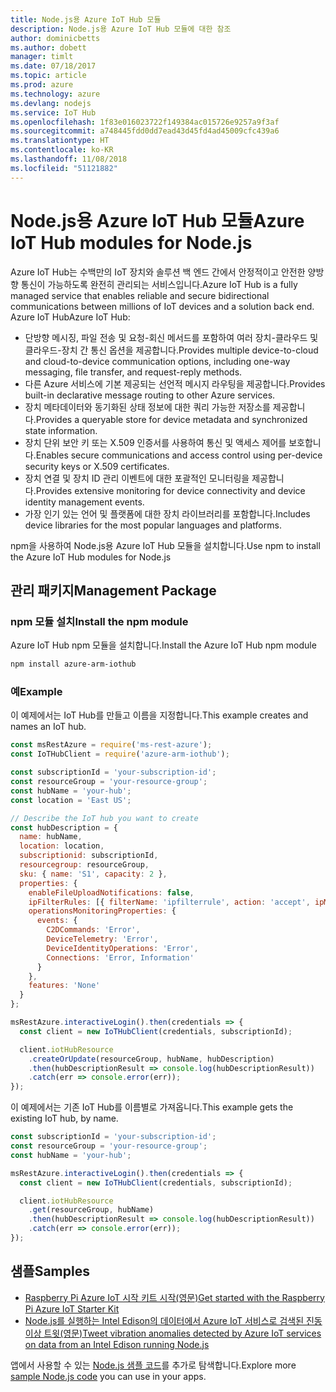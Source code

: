 ```yaml
---
title: Node.js용 Azure IoT Hub 모듈
description: Node.js용 Azure IoT Hub 모듈에 대한 참조
author: dominicbetts
ms.author: dobett
manager: timlt
ms.date: 07/18/2017
ms.topic: article
ms.prod: azure
ms.technology: azure
ms.devlang: nodejs
ms.service: IoT Hub
ms.openlocfilehash: 1f83e016023722f149384ac015726e9257a9f3af
ms.sourcegitcommit: a748445fdd0dd7ead43d45fd4ad45009cfc439a6
ms.translationtype: HT
ms.contentlocale: ko-KR
ms.lasthandoff: 11/08/2018
ms.locfileid: "51121882"
---
```

# <a name="azure-iot-hub-modules-for-nodejs"></a><span data-ttu-id="0363d-103">Node.js용 Azure IoT Hub 모듈</span><span class="sxs-lookup"><span data-stu-id="0363d-103">Azure IoT Hub modules for Node.js</span></span>

<span data-ttu-id="0363d-104">Azure IoT Hub는 수백만의 IoT 장치와 솔루션 백 엔드 간에서 안정적이고 안전한 양방향 통신이 가능하도록 완전히 관리되는 서비스입니다.</span><span class="sxs-lookup"><span data-stu-id="0363d-104">Azure IoT Hub is a fully managed service that enables reliable and secure bidirectional communications between millions of IoT devices and a solution back end.</span></span> <span data-ttu-id="0363d-105">Azure IoT Hub</span><span class="sxs-lookup"><span data-stu-id="0363d-105">Azure IoT Hub:</span></span>
- <span data-ttu-id="0363d-106">단방향 메시징, 파일 전송 및 요청-회신 메서드를 포함하여 여러 장치-클라우드 및 클라우드-장치 간 통신 옵션을 제공합니다.</span><span class="sxs-lookup"><span data-stu-id="0363d-106">Provides multiple device-to-cloud and cloud-to-device communication options, including one-way messaging, file transfer, and request-reply methods.</span></span>
- <span data-ttu-id="0363d-107">다른 Azure 서비스에 기본 제공되는 선언적 메시지 라우팅을 제공합니다.</span><span class="sxs-lookup"><span data-stu-id="0363d-107">Provides built-in declarative message routing to other Azure services.</span></span>
- <span data-ttu-id="0363d-108">장치 메타데이터와 동기화된 상태 정보에 대한 쿼리 가능한 저장소를 제공합니다.</span><span class="sxs-lookup"><span data-stu-id="0363d-108">Provides a queryable store for device metadata and synchronized state information.</span></span>
- <span data-ttu-id="0363d-109">장치 단위 보안 키 또는 X.509 인증서를 사용하여 통신 및 액세스 제어를 보호합니다.</span><span class="sxs-lookup"><span data-stu-id="0363d-109">Enables secure communications and access control using per-device security keys or X.509 certificates.</span></span>
- <span data-ttu-id="0363d-110">장치 연결 및 장치 ID 관리 이벤트에 대한 포괄적인 모니터링을 제공합니다.</span><span class="sxs-lookup"><span data-stu-id="0363d-110">Provides extensive monitoring for device connectivity and device identity management events.</span></span>
- <span data-ttu-id="0363d-111">가장 인기 있는 언어 및 플랫폼에 대한 장치 라이브러리를 포함합니다.</span><span class="sxs-lookup"><span data-stu-id="0363d-111">Includes device libraries for the most popular languages and platforms.</span></span>

<span data-ttu-id="0363d-112">npm을 사용하여 Node.js용 Azure IoT Hub 모듈을 설치합니다.</span><span class="sxs-lookup"><span data-stu-id="0363d-112">Use npm to install the Azure IoT Hub modules for Node.js</span></span>

## <a name="management-package"></a><span data-ttu-id="0363d-113">관리 패키지</span><span class="sxs-lookup"><span data-stu-id="0363d-113">Management Package</span></span>

### <a name="install-the-npm-module"></a><span data-ttu-id="0363d-114">npm 모듈 설치</span><span class="sxs-lookup"><span data-stu-id="0363d-114">Install the npm module</span></span>

<span data-ttu-id="0363d-115">Azure IoT Hub npm 모듈을 설치합니다.</span><span class="sxs-lookup"><span data-stu-id="0363d-115">Install the Azure IoT Hub npm module</span></span>

```bash
npm install azure-arm-iothub
```

### <a name="example"></a><span data-ttu-id="0363d-116">예</span><span class="sxs-lookup"><span data-stu-id="0363d-116">Example</span></span>

<span data-ttu-id="0363d-117">이 예제에서는 IoT Hub를 만들고 이름을 지정합니다.</span><span class="sxs-lookup"><span data-stu-id="0363d-117">This example creates and names an IoT hub.</span></span>

```javascript
const msRestAzure = require('ms-rest-azure');
const IoTHubClient = require('azure-arm-iothub');

const subscriptionId = 'your-subscription-id';
const resourceGroup = 'your-resource-group';
const hubName = 'your-hub';
const location = 'East US';

// Describe the IoT hub you want to create
const hubDescription = {
  name: hubName,
  location: location,
  subscriptionid: subscriptionId,
  resourcegroup: resourceGroup,
  sku: { name: 'S1', capacity: 2 },
  properties: {
    enableFileUploadNotifications: false,
    ipFilterRules: [{ filterName: 'ipfilterrule', action: 'accept', ipMask: '0.0.0.0/0' }],
    operationsMonitoringProperties: {
      events: {
        C2DCommands: 'Error',
        DeviceTelemetry: 'Error',
        DeviceIdentityOperations: 'Error',
        Connections: 'Error, Information'
      }
    },
    features: 'None'
  }
};

msRestAzure.interactiveLogin().then(credentials => {
  const client = new IoTHubClient(credentials, subscriptionId);

  client.iotHubResource
    .createOrUpdate(resourceGroup, hubName, hubDescription)
    .then(hubDescriptionResult => console.log(hubDescriptionResult))
    .catch(err => console.error(err));
});
```

<span data-ttu-id="0363d-118">이 예제에서는 기존 IoT Hub를 이름별로 가져옵니다.</span><span class="sxs-lookup"><span data-stu-id="0363d-118">This example gets the existing IoT hub, by name.</span></span>

```javascript
const subscriptionId = 'your-subscription-id';
const resourceGroup = 'your-resource-group';
const hubName = 'your-hub';

msRestAzure.interactiveLogin().then(credentials => {
  const client = new IoTHubClient(credentials, subscriptionId);

  client.iotHubResource
    .get(resourceGroup, hubName)
    .then(hubDescriptionResult => console.log(hubDescriptionResult))
    .catch(err => console.error(err));
});
```

## <a name="samples"></a><span data-ttu-id="0363d-119">샘플</span><span class="sxs-lookup"><span data-stu-id="0363d-119">Samples</span></span>

- [<span data-ttu-id="0363d-120">Raspberry Pi Azure IoT 시작 키트 시작(영문)</span><span class="sxs-lookup"><span data-stu-id="0363d-120">Get started with the Raspberry Pi Azure IoT Starter Kit</span></span>](https://azure.microsoft.com/resources/samples/iot-remote-monitoring-node-raspberrypi-getstartedkit/)
- [<span data-ttu-id="0363d-121">Node.js를 실행하는 Intel Edison의 데이터에서 Azure IoT 서비스로 검색된 진동 이상 트윗(영문)</span><span class="sxs-lookup"><span data-stu-id="0363d-121">Tweet vibration anomalies detected by Azure IoT services on data from an Intel Edison running Node.js</span></span>](https://azure.microsoft.com/resources/samples/iot-hub-nodejs-intel-edison-vibration-anomaly-detection/)

<span data-ttu-id="0363d-122">앱에서 사용할 수 있는 [Node.js 샘플 코드](https://azure.microsoft.com/resources/samples/?platform=nodejs)를 추가로 탐색합니다.</span><span class="sxs-lookup"><span data-stu-id="0363d-122">Explore more [sample Node.js code](https://azure.microsoft.com/resources/samples/?platform=nodejs) you can use in your apps.</span></span>
